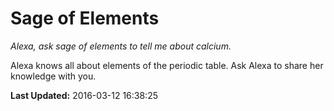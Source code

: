 # Sage of Elements
*Alexa, ask sage of elements to tell me about calcium.*

Alexa knows all about elements of the periodic table. Ask Alexa to share her knowledge with you.

**Last Updated:** 2016-03-12 16:38:25
